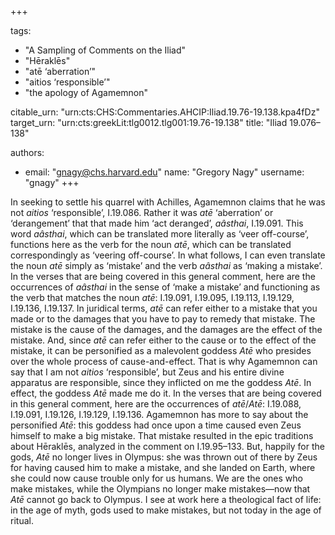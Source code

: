 +++

tags:
- "A Sampling of Comments on the Iliad"
- "Hēraklēs"
- "atē ‘aberration’"
- "aitios ‘responsible’"
- "the apology of Agamemnon"

citable_urn: "urn:cts:CHS:Commentaries.AHCIP:Iliad.19.76-19.138.kpa4fDz"
target_urn: "urn:cts:greekLit:tlg0012.tlg001:19.76-19.138"
title: "Iliad 19.076–138"

authors:
- email: "gnagy@chs.harvard.edu"
  name: "Gregory Nagy"
  username: "gnagy"
+++

<p>In seeking to settle his quarrel with Achilles, Agamemnon claims that he was not <em>aitios</em> ‘responsible’, I.19.086. Rather it was <em>atē</em> ‘aberration’ or ‘derangement’ that that made him ‘act deranged’, <em>aâsthai</em>, I.19.091. This word <em>aâsthai</em>, which can be translated more literally as ‘veer off-course’, functions here as the verb for the noun <em>atē</em>, which can be translated correspondingly as ‘veering off-course’. In what follows, I can even translate the noun <em>atē</em> simply as ‘mistake’ and the verb <em>aâsthai</em> as ‘making a mistake’. In the verses that are being covered in this general comment, here are the occurrences of <em>aâsthai</em> in the sense of ‘make a mistake’ and functioning as the verb that matches the noun <em>atē</em>: I.19.091, I.19.095, I.19.113, I.19.129, I.19.136, I.19.137. In juridical terms, <em>atē</em> can refer either to a mistake that you made or to the damages that you have to pay to remedy that mistake. The mistake is the cause of the damages, and the damages are the effect of the mistake. And, since <em>atē</em> can refer either to the cause or to the effect of the mistake, it can be personified as a malevolent goddess <em>Atē</em> who presides over the whole process of cause-and-effect. That is why Agamemnon can say that I am not <em>aitios</em> ‘responsible’, but Zeus and his entire divine apparatus are responsible, since they inflicted on me the goddess <em>Atē</em>. In effect, the goddess <em>Atē</em> made me do it. In the verses that are being covered in this general comment, here are the occurrences of <em>atē</em>/<em>Atē</em>: Ι.19.088, Ι.19.091, Ι.19.126, Ι.19.129, I.19.136. Agamemnon has more to say about the personified <em>Atē</em>: this goddess had once upon a time caused even Zeus himself to make a big mistake. That mistake resulted in the epic traditions about Hēraklēs, analyzed in the comment on I.19.95–133. But, happily for the gods, <em>Atē</em> no longer lives in Olympus: she was thrown out of there by Zeus for having caused him to make a mistake, and she landed on Earth, where she could now cause trouble only for us humans. We are the ones who make mistakes, while the Olympians no longer make mistakes—now that <em>Atē</em> cannot go back to Olympus. I see at work here a theological fact of life: in the age of myth, gods used to make mistakes, but not today in the age of ritual.</p>